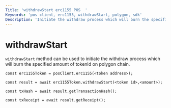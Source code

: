 ```yaml
---
Title: 'withdrawStart erc1155 POS  '
Keywords: 'pos client, erc1155, withdrawStart, polygon, sdk'
Description: 'Initiate the withdraw process which will burn the specified amount of tokenId on polygon chain.'
---
```


# withdrawStart

`withdrawStart` method can be used to initiate the withdraw process which will burn the specified amount of tokenId on polygon chain.

```
const erc1155Token = posClient.erc1155(<token address>);

const result = await erc1155Token.withdrawStart(<token id>,<amount>);

const txHash = await result.getTransactionHash();

const txReceipt = await result.getReceipt();

```
